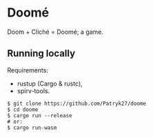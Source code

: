 # Doomé

Doom + Cliché = Doomé; a game.

## Running locally

Requirements:

- rustup (Cargo & rustc),
- spirv-tools.

``` shell
$ git clone https://github.com/Patryk27/doome
$ cd doome
$ cargo run --release
# or:
$ cargo run-wasm
```
